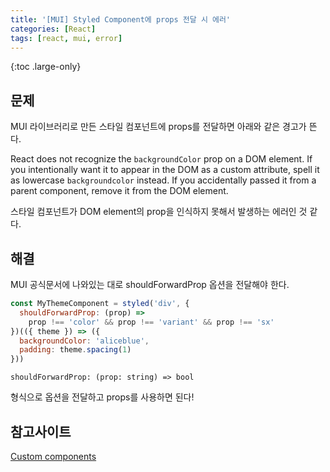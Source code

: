 ```yaml
---
title: '[MUI] Styled Component에 props 전달 시 에러'
categories: [React]
tags: [react, mui, error]
---
```


{:toc .large-only}

## 문제

MUI 라이브러리로 만든 스타일 컴포넌트에 props를 전달하면 아래와 같은 경고가 뜬다.

React does not recognize the `backgroundColor` prop on a DOM element. If you intentionally want it to appear in the DOM as a custom attribute, spell it as lowercase `backgroundcolor` instead. If you accidentally passed it from a parent component, remove it from the DOM element.

스타일 컴포넌트가 DOM element의 prop을 인식하지 못해서 발생하는 에러인 것 같다.

## 해결

MUI 공식문서에 나와있는 대로 shouldForwardProp 옵션을 전달해야 한다.

```js
const MyThemeComponent = styled('div', {
  shouldForwardProp: (prop) =>
    prop !== 'color' && prop !== 'variant' && prop !== 'sx'
})(({ theme }) => ({
  backgroundColor: 'aliceblue',
  padding: theme.spacing(1)
}))
```

`shouldForwardProp: (prop: string) => bool`

형식으로 옵션을 전달하고 props를 사용하면 된다!

## 참고사이트

[Custom components](https://mui.com/system/styled/#custom-components)
